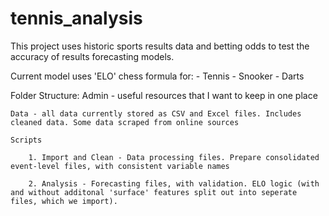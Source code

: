 # tennis_analysis

This project uses historic sports results data and betting odds to test the accuracy of results forecasting models. 

Current model uses 'ELO' chess formula for:
	- Tennis
	- Snooker
	- Darts

Folder Structure:
	Admin - useful resources that I want to keep in one place

	Data - all data currently stored as CSV and Excel files. Includes cleaned data. Some data scraped from online sources

	Scripts

		1. Import and Clean - Data processing files. Prepare consolidated event-level files, with consistent variable names

		2. Analysis - Forecasting files, with validation. ELO logic (with and without additonal 'surface' features split out into seperate files, which we import).


